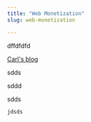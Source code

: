 ```yaml
---
title: "Web Monetization"
slug: web-monetization

---
```


dffdfdfd

[Carl's blog](https://carlbecker.dev/)

sdds

sddd

sdds

`jdsds`